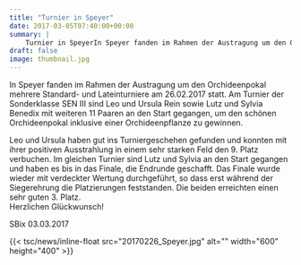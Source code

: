 ```yaml
---
title: "Turnier in Speyer"
date: 2017-03-05T07:40:00+00:00
summary: |
    Turnier in SpeyerIn Speyer fanden im Rahmen der Austragung um den Orchideenpokal mehrere Standard- und Lateinturniere am 26.02.2017 statt. Am Turnier der Sonderklasse SEN III sind Leo und Ursula Rein sowie Lutz und Sylvia Benedix mit weiteren 11 Paaren an den Start gegangen, um den schönen Orchideenpokal inklusive einer Orchideenpflanze zu gewinnen. 
draft: false
image: thumbnail.jpg
---
```


In Speyer fanden im Rahmen der Austragung um den Orchideenpokal mehrere Standard- und Lateinturniere am 26.02.2017 statt. Am Turnier der Sonderklasse SEN III sind Leo und Ursula Rein sowie Lutz und Sylvia Benedix mit weiteren 11 Paaren an den Start gegangen, um den schönen Orchideenpokal inklusive einer Orchideenpflanze zu gewinnen.

Leo und Ursula haben gut ins Turniergeschehen gefunden und konnten mit ihrer positiven Ausstrahlung in einem sehr starken Feld den 9. Platz verbuchen. Im gleichen Turnier sind Lutz und Sylvia an den Start gegangen und haben es bis in das Finale, die Endrunde geschafft. Das Finale wurde wieder mit verdeckter Wertung durchgeführt, so dass erst während der Siegerehrung die Platzierungen feststanden. Die beiden erreichten einen sehr guten 3. Platz.  
Herzlichen Glückwunsch!

SBix 03.03.2017

{{< tsc/news/inline-float src="20170226_Speyer.jpg" alt="" width="600" height="400" >}}



